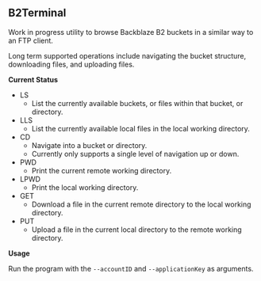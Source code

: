 ## B2Terminal

Work in progress utility to browse Backblaze B2 buckets in a similar way to an FTP client.

Long term supported operations include navigating the bucket structure, downloading files, and uploading files.

**Current Status**

- LS
  - List the currently available buckets, or files within that bucket, or directory.
- LLS
  - List the currently available local files in the local working directory.
- CD
  - Navigate into a bucket or directory.
  - Currently only supports a single level of navigation up or down. 
- PWD
  - Print the current remote working directory.
- LPWD
  - Print the local working directory.
- GET
  - Download a file in the current remote directory to the local working directory.
- PUT
  - Upload a file in the current local directory to the remote working directory.

**Usage**

Run the program with the `--accountID` and `--applicationKey` as arguments. 